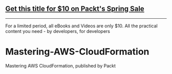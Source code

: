 ## [Get this title for $10 on Packt's Spring Sale](https://www.packt.com/B10533?utm_source=github&utm_medium=packt-github-repo&utm_campaign=spring_10_dollar_2022)
-----
For a limited period, all eBooks and Videos are only $10. All the practical content you need \- by developers, for developers

# Mastering-AWS-CloudFormation
Mastering AWS CloudFormation, published by Packt
